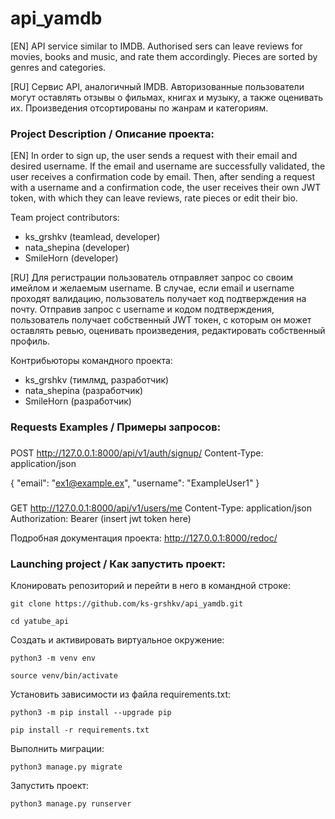 # api_yamdb

[EN] API service similar to IMDB. Authorised sers can leave reviews for movies, books
and music, and rate them accordingly. Pieces are sorted by genres and categories.

[RU] Сервис API, аналогичный IMDB. Авторизованные пользователи могут оставлять отзывы о фильмах, книгах
и музыку, а также оценивать их. Произведения отсортированы по жанрам и категориям.


### Project Description / Описание проекта:

[EN] In order to sign up, the user sends a request with their email and desired username.
If the email and username are successfully validated, the user receives a confirmation code by email.
Then, after sending a request with a username and a confirmation code, the user receives their own JWT token, with which
they can leave reviews, rate pieces or edit their bio.

Team project contributors:
- ks_grshkv (teamlead, developer)
- nata_shepina (developer)
- SmileHorn (developer)


[RU] Для регистрации пользователь отправляет запрос со своим имейлом и желаемым username.
В случае, если email и username проходят валидацию, пользователь получает код подтверждения на почту.
Отправив запрос с username и кодом подтверждения, пользователь получает собственный JWT токен, с которым
он может оставлять ревью, оценивать произведения, редактировать собственный профиль.

Контрибьюторы командного проекта:
- ks_grshkv (тимлмд, разработчик)
- nata_shepina (разработчик)
- SmileHorn (разработчик)


### Requests Examples / Примеры запросов:

###
POST http://127.0.0.1:8000/api/v1/auth/signup/
Content-Type: application/json

{
    "email": "ex1@example.ex",
    "username": "ExampleUser1"
}

###
GET http://127.0.0.1:8000/api/v1/users/me
Content-Type: application/json
Authorization: Bearer (insert jwt token here)


Подробная документация проекта:
http://127.0.0.1:8000/redoc/

### Launching project / Как запустить проект:

Клонировать репозиторий и перейти в него в командной строке:

```
git clone https://github.com/ks-grshkv/api_yamdb.git
```

```
cd yatube_api
```

Cоздать и активировать виртуальное окружение:

```
python3 -m venv env
```

```
source venv/bin/activate
```

Установить зависимости из файла requirements.txt:

```
python3 -m pip install --upgrade pip
```

```
pip install -r requirements.txt
```

Выполнить миграции:

```
python3 manage.py migrate
```

Запустить проект:

```
python3 manage.py runserver
```